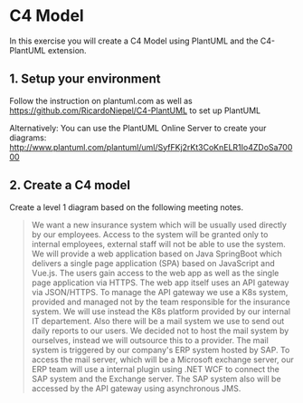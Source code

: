 # C4 Model 

In this exercise you will create a C4 Model using PlantUML and the C4-PlantUML extension. 


## 1. Setup your environment
Follow the instruction on plantuml.com as well as https://github.com/RicardoNiepel/C4-PlantUML to set up PlantUML

Alternatively: You can use the PlantUML Online Server to create your diagrams: http://www.plantuml.com/plantuml/uml/SyfFKj2rKt3CoKnELR1Io4ZDoSa70000

## 2. Create a C4 model 

Create a level 1 diagram based on the following meeting notes. 

> We want a new insurance system which will be usually used directly by our employees. Access to the system will be granted only to internal employees, external staff will not be able to use the system. We will provide a web application based on Java SpringBoot which delivers a single page application (SPA) based on JavaScript and Vue.js. The users gain access to the web app as well as the single page application via HTTPS. The web app itself uses an API gateway via JSON/HTTPS. To manage the API gateway we use a K8s system, provided and managed not by the team responsible for the insurance system. We will use instead the K8s platform provided by our internal IT departement. Also there will be a mail system we use to send out daily reports to our users. We decided not to host the mail system by ourselves, instead we will outsource this to a provider. The mail system is triggered by our company's ERP system hosted by SAP. To access the mail server, which will be a Microsoft exchange server, our ERP team will use a internal plugin using .NET WCF to connect the SAP system and the Exchange server. The SAP system also will be accessed by the API gateway using asynchronous JMS.  
